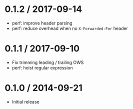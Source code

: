 # 0.1.2 / 2017-09-14

- perf: improve header parsing
- perf: reduce overhead when no `X-Forwarded-For` header

# 0.1.1 / 2017-09-10

- Fix trimming leading / trailing OWS
- perf: hoist regular expression

# 0.1.0 / 2014-09-21

- Initial release
